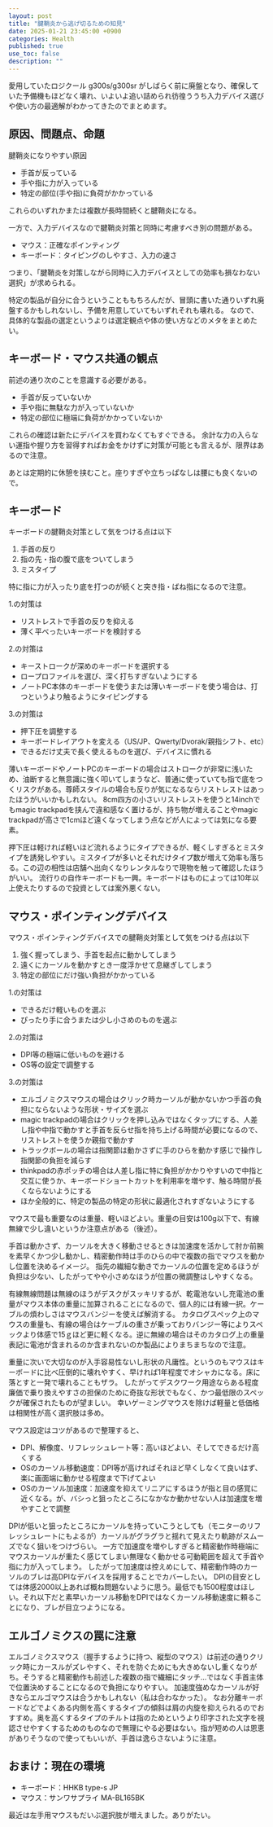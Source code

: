 ```yaml
---
layout: post
title: "腱鞘炎から逃げ切るための知見"
date: 2025-01-21 23:45:00 +0900
categories: Health
published: true
use_toc: false
description: ""
---
```


愛用していたロジクール g300s/g300sr がしばらく前に廃盤となり、確保していた予備機もほどなく壊れ、いよいよ追い詰められ彷徨ううち入力デバイス選びや使い方の最適解がわかってきたのでまとめます。

## 原因、問題点、命題

腱鞘炎になりやすい原因

* 手首が反っている
* 手や指に力が入っている
* 特定の部位(手や指)に負荷がかかっている

これらのいずれかまたは複数が長時間続くと腱鞘炎になる。

一方で、入力デバイスなので腱鞘炎対策と同時に考慮すべき別の問題がある。
* マウス：正確なポインティング
* キーボード：タイピングのしやすさ、入力の速さ

つまり、「腱鞘炎を対策しながら同時に入力デバイスとしての効率も損なわない選択」が求められる。

特定の製品が自分に合うということももちろんだが、冒頭に書いた通りいずれ廃盤するかもしれないし、予備を用意していてもいずれそれも壊れる。
なので、具体的な製品の選定というよりは選定観点や体の使い方などのメタをまとめたい。

## キーボード・マウス共通の観点

前述の通り次のことを意識する必要がある。

* 手首が反っていないか
* 手や指に無駄な力が入っていないか
* 特定の部位に極端に負荷がかかっていないか

これらの確認は新たにデバイスを買わなくてもすぐできる。
余計な力の入らない運指や握り方を習得すればお金をかけずに対策が可能とも言えるが、限界はあるので注意。

あとは定期的に休憩を挟むこと。座りすぎや立ちっぱなしは腰にも良くないので。

## キーボード

キーボードの腱鞘炎対策として気をつける点は以下
1. 手首の反り
2. 指の先・指の腹で底をついてしまう
3. ミスタイプ

特に指に力が入ったり底を打つのが続くと突き指・ばね指になるので注意。

1.の対策は
* リストレストで手首の反りを抑える
* 薄く平べったいキーボードを検討する

2.の対策は
* キーストロークが深めのキーボードを選択する
* ロープロファイルを選び、深く打ちすぎないようにする
* ノートPC本体のキーボードを使うまたは薄いキーボードを使う場合は、打つというより触るようにタイピングする

3.の対策は
* 押下圧を調整する
* キーボードレイアウトを変える（US/JP、Qwerty/Dvorak/親指シフト、etc）
* できるだけ丈夫で長く使えるものを選び、デバイスに慣れる

薄いキーボードやノートPCのキーボードの場合はストロークが非常に浅いため、油断すると無意識に強く叩いてしまうなど、普通に使っていても指で底をつくリスクがある。尊師スタイルの場合も反りが気になるならリストレストはあったほうがいいかもしれない。
8cm四方の小さいリストレストを使うと14inchでもmagic trackpadを挟んで違和感なく置けるが、持ち物が増えることやmagic trackpadが高さで1cmほど遠くなってしまう点などが人によっては気になる要素。

押下圧は軽ければ軽いほど流れるようにタイプできるが、軽くしすぎるとミスタイプを誘発しやすい。ミスタイプが多いとそれだけタイプ数が増えて効率も落ちる。この辺の相性は店舗へ出向くなりレンタルなりで現物を触って確認したほうがいい。
流行りの自作キーボードも一興。キーボードはものによっては10年以上使えたりするので投資としては案外悪くない。

## マウス・ポインティングデバイス

マウス・ポインティングデバイスでの腱鞘炎対策として気をつける点は以下
1. 強く握ってしまう、手首を起点に動かしてしまう
2. 遠くにカーソルを動かすとき一度浮かせて息継ぎしてしまう
3. 特定の部位にだけ強い負担がかかっている

1.の対策は
* できるだけ軽いものを選ぶ
* ぴったり手に合うまたは少し小さめのものを選ぶ

2.の対策は
* DPI等の極端に低いものを避ける
* OS等の設定で調整する

3.の対策は
* エルゴノミクスマウスの場合はクリック時カーソルが動かないかつ手首の負担にならないような形状・サイズを選ぶ
* magic trackpadの場合はクリックを押し込みではなくタップにする、人差し指や中指で動かすと手首を反らせ指を持ち上げる時間が必要になるので、リストレストを使うか親指で動かす
* トラックボールの場合は指関節は動かさずに手のひらを動かす感じで操作し指関節の負担を減らす
* thinkpadの赤ポッチの場合は人差し指に特に負担がかかりやすいので中指と交互に使うか、キーボードショートカットを利用率を増やす、触る時間が長くならないようにする
* ほか全般的に、特定の製品の特定の形状に最適化されすぎないようにする

マウスで最も重要なのは重量、軽いほどよい。重量の目安は100g以下で、有線無線で少し違いというか注意点がある（後述）。

手首は動かさず、カーソルを大きく移動させるときは加速度を活かして肘か前腕を素早くかつ少し動かし、精密動作時は手のひらの中で複数の指でマウスを動かし位置を決めるイメージ。
指先の繊細な動きでカーソルの位置を定めるほうが負担は少ない、したがってやや小さめなほうが位置の微調整はしやすくなる。

有線無線問題は無線のほうがデスクがスッキリするが、乾電池ないし充電池の重量がマウス本体の重量に加算されることになるので、個人的には有線一択。ケーブルの煩わしさはマウスバンジーを使えば解消する。
カタログスペック上のマウスの重量も、有線の場合はケーブルの重さが乗っておりバンジー等によりスペックより体感で15ｇほど更に軽くなる。逆に無線の場合はそのカタログ上の重量表記に電池が含まれるのか含まれないのか製品によりまちまちなので注意。

重量に次いで大切なのが入手容易性ないし形状の凡庸性。というのもマウスはキーボードに比べ圧倒的に壊れやすく、早ければ1年程度でオシャカになる。床に落とすと一発で壊れることもザラ。
したがってデスクワーク用途ならある程度廉価で乗り換えやすさの担保のために奇抜な形状でもなく、かつ最低限のスペックが確保されたものが望ましい。
幸いゲーミングマウスを除けば軽量と低価格は相関性が高く選択肢は多め。

マウス設定はコツがあるので整理すると、
* DPI、解像度、リフレッシュレート等：高いほどよい、そしてできるだけ高くする
* OSのカーソル移動速度：DPI等が高ければそれほど早くしなくて良いはず、楽に画面端に動かせる程度まで下げてよい
* OSのカーソル加速度：加速度を抑えてリニアにするほうが指と目の感覚に近くなる。が、バシっと狙ったところになかなか動かせない人は加速度を増やすことで調整

DPIが低いと狙ったところにカーソルを持っていこうとしても（モニターのリフレッシュレートにもよるが）カーソルがグラグラと揺れて見えたり軌跡がスムーズでなく狙いをつけづらい。
一方で加速度を増やしすぎると精密動作時極端にマウスカーソルが重たく感じてしまい無理なく動かせる可動範囲を超えて手首や指に力が入ってしまう。
したがって加速度は控えめにして、精密動作時のカーソルのブレは高DPIなデバイスを採用することでカバーしたい。
DPIの目安としては体感2000以上あれば概ね問題ないように思う。最低でも1500程度はほしい。それ以下だと素早いカーソル移動をDPIではなくカーソル移動速度に頼ることになり、ブレが目立つようになる。

## エルゴノミクスの罠に注意

エルゴノミクスマウス（握手するように持つ、縦型のマウス）は前述の通りクリック時にカースルがズレやすく、それを防ぐためにも大きめないし重くなりがち。そうすると精密動作も前述した複数の指で繊細にタッチ...ではなく手首主体で位置決めすることになるので負担になりやすい。
加速度強めなカーソルが好きならエルゴマウスは合うかもしれない（私は合わなかった）。
なお分離キーボードなどでよくある内側を高くするタイプの傾斜は肩の内旋を抑えられるのでおすすめ。奥を高くするタイプのチルトは指のためというより印字された文字を視認させやすくするためのものなので無理にやる必要はない。指が短めの人は恩恵がありそうなので使ってもいいが、手首は逸らさないように注意。

## おまけ：現在の環境

* キーボード：HHKB type-s JP
* マウス：サンワサプライ MA-BL165BK

最近は左手用マウスもだいぶ選択肢が増えました。ありがたい。
